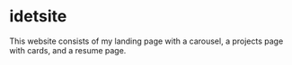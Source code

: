 # idetsite
This website consists of my landing page with a carousel, a projects page with cards, and a resume page.
